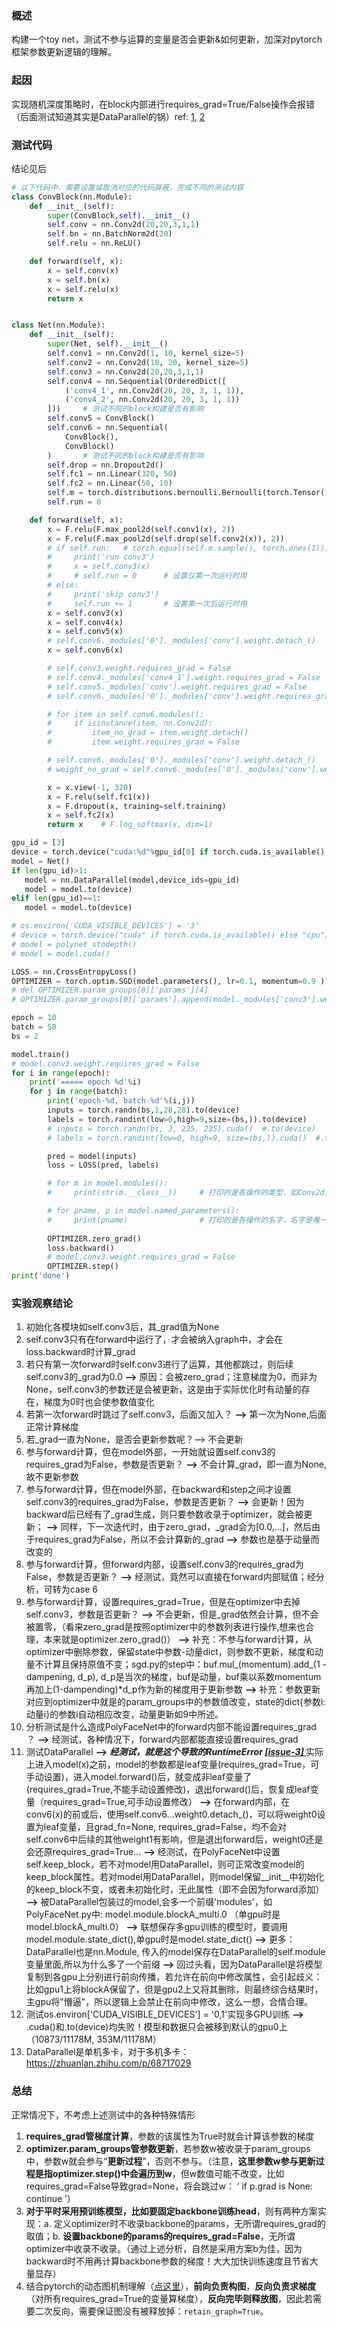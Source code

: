 ### 概述
构建一个toy net，测试不参与运算的变量是否会更新&如何更新，加深对pytorch框架参数更新逻辑的理解。

### 起因
实现随机深度策略时，在block内部进行requires_grad=True/False操作会报错
（后面测试知道其实是DataParallel的锅）ref: [1](https://github.com/sciencefans/trojans-face-recognizer/blob/master/EfficientPolyFace/EfficientPolyFace.py), [2](https://github.com/shamangary/Pytorch-Stochastic-Depth-Resnet/blob/master/TYY_stodepth_lineardecay.py)

### 测试代码
结论见后

```python
# 以下代码中，需要设置或取消对应的代码屏蔽，完成不同的测试内容
class ConvBlock(nn.Module):
    def __init__(self):
        super(ConvBlock,self).__init__()
        self.conv = nn.Conv2d(20,20,3,1,1)
        self.bn = nn.BatchNorm2d(20)
        self.relu = nn.ReLU()

    def forward(self, x):
        x = self.conv(x)
        x = self.bn(x)
        x = self.relu(x)
        return x


class Net(nn.Module):
    def __init__(self):
        super(Net, self).__init__()
        self.conv1 = nn.Conv2d(1, 10, kernel_size=5)
        self.conv2 = nn.Conv2d(10, 20, kernel_size=5)
        self.conv3 = nn.Conv2d(20,20,3,1,1)
        self.conv4 = nn.Sequential(OrderedDict([
            ('conv4_1', nn.Conv2d(20, 20, 3, 1, 1)),
            ('conv4_2', nn.Conv2d(20, 20, 3, 1, 1))
        ]))		# 测试不同的block构建是否有影响
        self.conv5 = ConvBlock()
        self.conv6 = nn.Sequential(
            ConvBlock(),
            ConvBlock()
        )       # 测试不同的block构建是否有影响
        self.drop = nn.Dropout2d()
        self.fc1 = nn.Linear(320, 50)
        self.fc2 = nn.Linear(50, 10)
        self.m = torch.distributions.bernoulli.Bernoulli(torch.Tensor([0.5]))
        self.run = 0

    def forward(self, x):
        x = F.relu(F.max_pool2d(self.conv1(x), 2))
        x = F.relu(F.max_pool2d(self.drop(self.conv2(x)), 2))
        # if self.run:   # torch.equal(self.m.sample(), torch.ones(1)):
        #     print('run conv3')
        #     x = self.conv3(x)
        #     # self.run = 0      # 设置仅第一次运行时用
        # else:
        #     print('skip conv3')
        #     self.run += 1       # 设置第一次后运行时用
        x = self.conv3(x)
        x = self.conv4(x)
        x = self.conv5(x)
        # self.conv6._modules['0']._modules['conv'].weight.detach_()    
        x = self.conv6(x)

        # self.conv3.weight.requires_grad = False                                 # 可以直接在forward中设置requires_grad
        # self.conv4._modules['conv4_1'].weight.requires_grad = False             # 可以直接在forward中设置requires_grad
        # self.conv5._modules['conv'].weight.requires_grad = False                # 可以直接在forward中设置requires_grad
        # self.conv6._modules['0']._modules['conv'].weight.requires_grad = False  # 可以直接在forward中设置requires_grad

        # for item in self.conv6.modules():                                       # 可以直接在forward中设置requires_grad
        #     if isinstance(item, nn.Conv2d):
        #         item_no_grad = item.weight.detach()
        #         item.weight.requires_grad = False

        # self.conv6._modules['0']._modules['conv'].weight.detach_()
        # weight_no_grad = self.conv6._modules['0']._modules['conv'].weight.detach()

        x = x.view(-1, 320)
        x = F.relu(self.fc1(x))
        x = F.dropout(x, training=self.training)
        x = self.fc2(x)
        return x    # F.log_softmax(x, dim=1)

gpu_id = [3]
device = torch.device("cuda:%d"%gpu_id[0] if torch.cuda.is_available() else "cpu") #
model = Net()
if len(gpu_id)>1:  
   model = nn.DataParallel(model,device_ids=gpu_id)
   model = model.to(device)
elif len(gpu_id)==1:
   model = model.to(device)

# os.environ['CUDA_VISIBLE_DEVICES'] = '3'
# device = torch.device("cuda" if torch.cuda.is_available() else "cpu")
# model = polynet_stodepth()
# model = model.cuda()  

LOSS = nn.CrossEntropyLoss()
OPTIMIZER = torch.optim.SGD(model.parameters(), lr=0.1, momentum=0.9 )
# del OPTIMIZER.param_groups[0]['params'][4]	                               # 移除优化器中的参数
# OPTIMIZER.param_groups[0]['params'].append(model._modules['conv3'].weight)   # 将参数加入优化器参数列表

epoch = 10
batch = 50
bs = 2

model.train()
# model.conv3.weight.requires_grad = False
for i in range(epoch):
    print('===== epoch %d'%i)
    for j in range(batch):
        print('epoch-%d, batch-%d'%(i,j))
        inputs = torch.randn(bs,1,28,28).to(device)
        labels = torch.randint(low=0,high=9,size=(bs,)).to(device)
        # inputs = torch.randn(bs, 3, 235, 235).cuda()  #.to(device)
        # labels = torch.randint(low=0, high=9, size=(bs,)).cuda()  #.to(device)

        pred = model(inputs)
        loss = LOSS(pred, labels)

        # for m in model.modules():
        #     print(str(m.__class__))     # 打印的是各操作的类型，如Conv2d，类型是有重复的

        # for pname, p in model.named_parameters():
        #     print(pname)                # 打印的是各操作的名字，名字是唯一标识的
        
        OPTIMIZER.zero_grad()
        loss.backward()
        # model.conv3.weight.requires_grad = False
        OPTIMIZER.step()
print('done')
```

### 实验观察结论
 1. 初始化各模块如self.conv3后，其_grad值为None
 2. self.conv3只有在forward中运行了，才会被纳入graph中，才会在loss.backward时计算_grad
 3. 若只有第一次forward时self.conv3进行了运算，其他都跳过，则后续self.conv3的_grad为0.0
**——>** 原因：会被zero_grad；注意梯度为0，而非为None，self.conv3的参数还是会被更新，这是由于实际优化时有动量的存在，梯度为0时也会使参数值变化
 4. 若第一次forward时跳过了self.conv3，后面又加入？
**——>**  第一次为None,后面正常计算梯度
 5. 若_grad一直为None，是否会更新参数呢？--> 不会更新
 6. 参与forward计算，但在model外部，一开始就设置self.conv3的requires_grad为False，参数是否更新？
**——>**  不会计算_grad，即一直为None,故不更新参数
 7. 参与forward计算，但在model外部，在backward和step之间才设置self.conv3的requires_grad为False，参数是否更新？
**——>**  会更新！因为backward后已经有了_grad生成，则只要参数收录于optimizer，就会被更新；
**——>**  同样，下一次迭代时，由于zero_grad，_grad会为[0.0,...]，然后由于requires_grad为False，所以不会计算新的_grad
**——>**  参数也是基于动量而改变的
 8. 参与forward计算，但forward内部，设置self.conv3的requires_grad为False，参数是否更新？
**——>**  经测试，竟然可以直接在forward内部赋值；经分析，可转为case 6
 9. 参与forward计算，设置requires_grad=True，但是在optimizer中去掉self.conv3，参数是否更新？
**——>**  不会更新，但是_grad依然会计算，但不会被置零，（看来zero_grad是按照optimizer中的参数列表进行操作,想来也合理，本来就是optimizer.zero_grad()）
**——>**  补充：不参与forward计算，从optimizer中删除参数，保留state中参数-动量dict，则参数不更新，梯度和动量不计算且保持原值不变；sgd.py的step中：buf.mul_(momentum).add_(1 - dampening, d_p), d_p是当次的梯度，buf是动量，buf乘以系数momentum再加上(1-dampending)*d_p作为新的梯度用于更新参数
**——>**  补充：参数更新对应到optimizer中就是的param_groups中的参数值改变，state的dict{参数i:动量i}的参数i自动相应改变，动量更新如9中所述。
 10. 分析测试是什么造成PolyFaceNet中的forward内部不能设置requires_grad ？
**——>**  经测试，各种情况下，forward内部都能直接设置requires_grad
 11. 测试DataParallel
**——>**  *****经测试，就是这个导致的RuntimeError [[issue-3] ](https://github.com/sciencefans/trojans-face-recognizer/issues/3)*****
实际上进入model(x)之前，model的参数都是leaf变量(requires_grad=True，可手动设置)，进入model.forward()后，就变成非leaf变量了(requires_grad=True,不能手动设置修改)，退出forward()后，恢复成leaf变量（requires_grad=True,可手动设置修改）
**——>**  在forward内部，在conv6(x)的前或后，使用self.conv6...weight0.detach_()，可以将weight0设置为leaf变量，且grad_fn=None, requires_grad=False，均不会对self.conv6中后续的其他weight1有影响，但是退出forward后，weight0还是会还原requires_grad=True...
**——>**  经测试，在PolyFaceNet中设置self.keep_block，若不对model用DataParallel，则可正常改变model的keep_block属性。若对model用DataParallel，则model保留__init__中初始化的keep_block不变，或者未初始化时，无此属性（即不会因为forward添加）
**——>**  被DataParallel包装过的model,会多一个前缀'modules'，如PolyFaceNet.py中: model.module.blockA_multi.0  （单gpu时是model.blockA_multi.0）
**——>** 联想保存多gpu训练的模型时，要调用model.module.state_dict(),单gpu时是model.state_dict()
**——>** 更多：DataParallel也是nn.Module, 传入的model保存在DataParallel的self.module变量里面,所以为什么多了一个前缀
**——>** 回过头看，因为DataParallel是将模型复制到各gpu上分别进行前向传播，若允许在前向中修改属性，会引起歧义：比如gpu1上将blockA保留了，但是gpu2上又将其删除，则最终综合结果时，主gpu将"懵逼"，所以逻辑上会禁止在前向中修改，这么一想，合情合理。
 12. 测试os.environ['CUDA_VISIBLE_DEVICES'] = '0,1'实现多GPU训练
**——>**  .cuda()和.to(device)均失败！模型和数据只会被移到默认的gpu0上（10873/11178M, 353M/11178M）
 13. DataParallel是单机多卡，对于多机多卡：https://zhuanlan.zhihu.com/p/68717029

### 总结
正常情况下，不考虑上述测试中的各种特殊情形

 1. **requires_grad管梯度计算**，参数的该属性为True时就会计算该参数的梯度
 2. **optimizer.param_groups管参数更新**，若参数w被收录于param_groups中，参数w就会参与“**更新过程**”，否则不参与。（注意，**这里参数w参与更新过程是指optimizer.step()中会遍历到w**，但w数值可能不改变，比如requires_grad=False导致grad=None，将会跳过w： ‘ if p.grad is None: continue ’）
 3. **对于平时采用预训练模型，比如要固定backbone训练head**，则有两种方案实现：a. 定义optimizer时不收录backbone的params，无所谓requires_grad的取值；b. **设置backbone的params的requires_grad=False**，无所谓optimizer中收录不收录。（通过上述分析，自然是采用方案b为佳，因为backward时不用再计算backbone参数的梯度！大大加快训练速度且节省大量显存）
 4. 结合pytorch的动态图机制理解（[点这里](https://blog.paperspace.com/pytorch-101-understanding-graphs-and-automatic-differentiation/)），**前向负责构图**，**反向负责求梯度**（对所有requires_grad=True的变量算梯度），**反向完毕则释放图**，因此若需要二次反向，需要保证图没有被释放掉：`retain_graph=True`。
